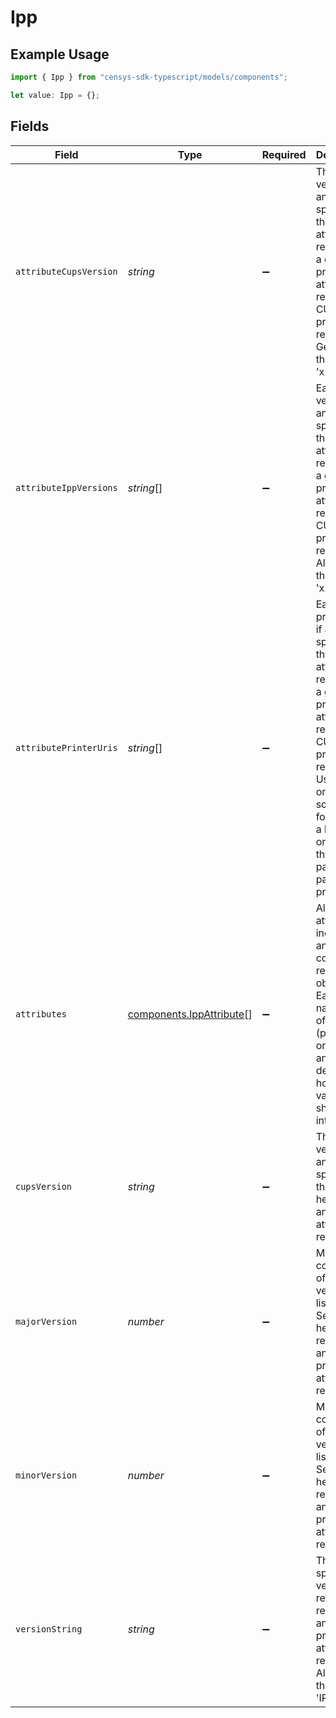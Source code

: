 # Ipp

## Example Usage

```typescript
import { Ipp } from "censys-sdk-typescript/models/components";

let value: Ipp = {};
```

## Fields

| Field                                                                                                                                                                                                                                              | Type                                                                                                                                                                                                                                               | Required                                                                                                                                                                                                                                           | Description                                                                                                                                                                                                                                        |
| -------------------------------------------------------------------------------------------------------------------------------------------------------------------------------------------------------------------------------------------------- | -------------------------------------------------------------------------------------------------------------------------------------------------------------------------------------------------------------------------------------------------- | -------------------------------------------------------------------------------------------------------------------------------------------------------------------------------------------------------------------------------------------------- | -------------------------------------------------------------------------------------------------------------------------------------------------------------------------------------------------------------------------------------------------- |
| `attributeCupsVersion`                                                                                                                                                                                                                             | *string*                                                                                                                                                                                                                                           | :heavy_minus_sign:                                                                                                                                                                                                                                 | The CUPS version, if any, specified in the list of attributes returned in a get-printer-attributes response or CUPS-get-printers response. Generally in the form 'x.y.z'.                                                                          |
| `attributeIppVersions`                                                                                                                                                                                                                             | *string*[]                                                                                                                                                                                                                                         | :heavy_minus_sign:                                                                                                                                                                                                                                 | Each IPP version, if any, specified in the list of attributes returned in a get-printer-attributes response or CUPS-get-printers response. Always in the form 'x.y'.                                                                               |
| `attributePrinterUris`                                                                                                                                                                                                                             | *string*[]                                                                                                                                                                                                                                         | :heavy_minus_sign:                                                                                                                                                                                                                                 | Each printer URI, if any, specified in the list of attributes returned in a get-printer-attributes response or CUPS-get-printers response. Uses ipp(s) or http(s) scheme, followed by a hostname or IP, and then the path to a particular printer. |
| `attributes`                                                                                                                                                                                                                                       | [components.IppAttribute](../../models/components/ippattribute.md)[]                                                                                                                                                                               | :heavy_minus_sign:                                                                                                                                                                                                                                 | All IPP attributes included in any contentful responses obtained. Each has a name, list of values (potentially only one), and a tag denoting how the value should be interpreted.                                                                  |
| `cupsVersion`                                                                                                                                                                                                                                      | *string*                                                                                                                                                                                                                                           | :heavy_minus_sign:                                                                                                                                                                                                                                 | The CUPS version, if any, specified in the Server header of an IPP get-attributes response.                                                                                                                                                        |
| `majorVersion`                                                                                                                                                                                                                                     | *number*                                                                                                                                                                                                                                           | :heavy_minus_sign:                                                                                                                                                                                                                                 | Major component of IPP version listed in the Server header of a response to an IPP get-printer-attributes request.                                                                                                                                 |
| `minorVersion`                                                                                                                                                                                                                                     | *number*                                                                                                                                                                                                                                           | :heavy_minus_sign:                                                                                                                                                                                                                                 | Minor component of IPP version listed in the Server header of a response to an IPP get-printer-attributes request.                                                                                                                                 |
| `versionString`                                                                                                                                                                                                                                    | *string*                                                                                                                                                                                                                                           | :heavy_minus_sign:                                                                                                                                                                                                                                 | The specific IPP version returned in response to an IPP get-printer-attributes request. Always in the form 'IPP/x.y'                                                                                                                               |